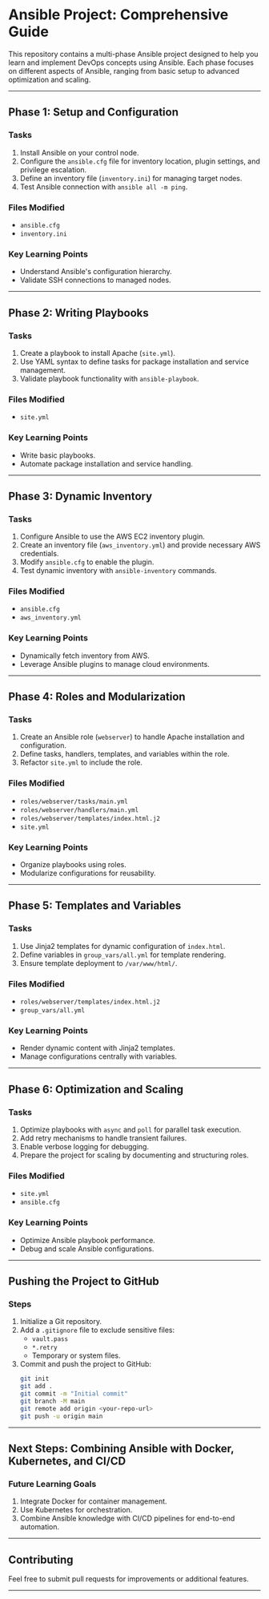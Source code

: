 # Ansible Project: Comprehensive Guide

This repository contains a multi-phase Ansible project designed to help you learn and implement DevOps concepts using Ansible. Each phase focuses on different aspects of Ansible, ranging from basic setup to advanced optimization and scaling.

---

## **Phase 1: Setup and Configuration**
### **Tasks**
1. Install Ansible on your control node.
2. Configure the `ansible.cfg` file for inventory location, plugin settings, and privilege escalation.
3. Define an inventory file (`inventory.ini`) for managing target nodes.
4. Test Ansible connection with `ansible all -m ping`.

### **Files Modified**
- `ansible.cfg`
- `inventory.ini`

### **Key Learning Points**
- Understand Ansible's configuration hierarchy.
- Validate SSH connections to managed nodes.

---

## **Phase 2: Writing Playbooks**
### **Tasks**
1. Create a playbook to install Apache (`site.yml`).
2. Use YAML syntax to define tasks for package installation and service management.
3. Validate playbook functionality with `ansible-playbook`.

### **Files Modified**
- `site.yml`

### **Key Learning Points**
- Write basic playbooks.
- Automate package installation and service handling.

---

## **Phase 3: Dynamic Inventory**
### **Tasks**
1. Configure Ansible to use the AWS EC2 inventory plugin.
2. Create an inventory file (`aws_inventory.yml`) and provide necessary AWS credentials.
3. Modify `ansible.cfg` to enable the plugin.
4. Test dynamic inventory with `ansible-inventory` commands.

### **Files Modified**
- `ansible.cfg`
- `aws_inventory.yml`

### **Key Learning Points**
- Dynamically fetch inventory from AWS.
- Leverage Ansible plugins to manage cloud environments.

---

## **Phase 4: Roles and Modularization**
### **Tasks**
1. Create an Ansible role (`webserver`) to handle Apache installation and configuration.
2. Define tasks, handlers, templates, and variables within the role.
3. Refactor `site.yml` to include the role.

### **Files Modified**
- `roles/webserver/tasks/main.yml`
- `roles/webserver/handlers/main.yml`
- `roles/webserver/templates/index.html.j2`
- `site.yml`

### **Key Learning Points**
- Organize playbooks using roles.
- Modularize configurations for reusability.

---

## **Phase 5: Templates and Variables**
### **Tasks**
1. Use Jinja2 templates for dynamic configuration of `index.html`.
2. Define variables in `group_vars/all.yml` for template rendering.
3. Ensure template deployment to `/var/www/html/`.

### **Files Modified**
- `roles/webserver/templates/index.html.j2`
- `group_vars/all.yml`

### **Key Learning Points**
- Render dynamic content with Jinja2 templates.
- Manage configurations centrally with variables.

---

## **Phase 6: Optimization and Scaling**
### **Tasks**
1. Optimize playbooks with `async` and `poll` for parallel task execution.
2. Add retry mechanisms to handle transient failures.
3. Enable verbose logging for debugging.
4. Prepare the project for scaling by documenting and structuring roles.

### **Files Modified**
- `site.yml`
- `ansible.cfg`

### **Key Learning Points**
- Optimize Ansible playbook performance.
- Debug and scale Ansible configurations.

---

## **Pushing the Project to GitHub**
### **Steps**
1. Initialize a Git repository.
2. Add a `.gitignore` file to exclude sensitive files:
   - `vault.pass`
   - `*.retry`
   - Temporary or system files.
3. Commit and push the project to GitHub:
   ```bash
   git init
   git add .
   git commit -m "Initial commit"
   git branch -M main
   git remote add origin <your-repo-url>
   git push -u origin main
   ```

---

## **Next Steps: Combining Ansible with Docker, Kubernetes, and CI/CD**
### **Future Learning Goals**
1. Integrate Docker for container management.
2. Use Kubernetes for orchestration.
3. Combine Ansible knowledge with CI/CD pipelines for end-to-end automation.

---

## **Contributing**
Feel free to submit pull requests for improvements or additional features.

---

